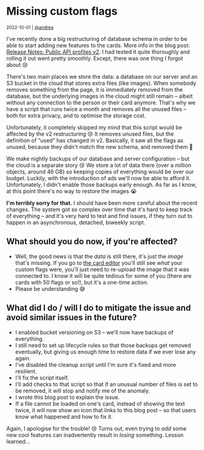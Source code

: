 # Missing custom flags

<small>2022-10-01 | [@andrea](/@andrea)</small>

I've recently done a big restructuring of database schema in order to be able to start adding new features to the cards.
More info in the blog post: [Release Notes: Public API profiles v2](/blog/release-notes-profile-v2).
I had tested it quite thoroughly and rolling it out went pretty smoothly. Except, there was one thing I forgot about 😢

There's two main places we store the data: a database on our server
and an S3 bucket in the cloud that stores extra files (like images). 
When somebody removes something from the page, it is immediately removed from the database,
but the underlying images in the cloud might still remain – albeit without any connection to the person or their card anymore.
That's why we have a script that runs twice a month and removes all the unused files
– both for extra privacy, and to optimise the storage cost.

Unfortunately, it completely skipped my mind that this script would be affected by the v2 restructuring 😢
It removes unused files, but the definition of “used” has changed in v2.
Basically, it saw all the flags as unused, because they didn't match the new schema, and removed them 🤦‍

We make nightly backups of our database and server configuration – but the cloud is a separate story 😢
We store a lot of data there (over a million objects, around 46 GB) so keeping copies of everything would be over our budget. 
Luckily, with the introduction of ads we'll now be able to afford it.
Unfortunately, I didn't enable those backups early enough. As far as I know, at this point there's no way to restore the images 😭

**I'm terribly sorry for that.** I should have been more careful about the recent changes.
The system got so complex over time that it's hard to keep track of everything –
and it's very hard to test and find issues, if they turn out to happen in an asynchronous, detached, biweekly script. 

## What should you do now, if you're affected?

 - Well, the good news is that the _data_ is still there, it's just the _image_ that's missing.
   If you go to [the card editor](/editor) you'll still see _what_ your custom flags were,
   you'll just need to re-upload the image that it was connected to.
   I know it will be quite tedious for some of you (there are cards with 50 flags or so!),
   but it's a one-time action.
 - Please be understanding 😅

## What did I do / will I do to mitigate the issue and avoid similar issues in the future?

 - I enabled bucket versioning on S3 – we'll now have backups of everything.
 - I still need to set up lifecycle rules so that those backups get removed eventually, but giving us enough time to restore data if we ever lose any again. 
 - I've disabled the cleanup script until I'm sure it's fixed and more resilient.
 - I'll fix the script itself.
 - I'll add checks to that script so that if an unusual number of files is set to be removed, it will stop and notify me of the anomaly.
 - I wrote this blog post to explain the issue.
 - If a file cannot be loaded on one's card, instead of showing the text twice, it will now show an <span class="fal fa-exclamation-circle text-danger"></span> icon
   that links to this blog post – so that users know what happened and how to fix it.

Again, I apologise for the trouble! 😢 Turns out, even trying to _add_ some new cool features
can inadvertently result in _losing_ something. Lesson learned…
